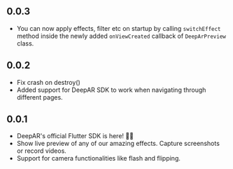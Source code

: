 ## 0.0.3

- You can now apply effects, filter etc on startup by calling `switchEffect` method inside the newly added `onViewCreated` callback of `DeepArPreview` class.

## 0.0.2

- Fix crash on destroy()
- Added support for DeepAR SDK to work when navigating through different pages.

## 0.0.1


* DeepAR's official Flutter SDK is here! 👋🏼
* Show live preview of any of our amazing effects. Capture screenshots or record videos. 
* Support for camera functionalities like flash and flipping.